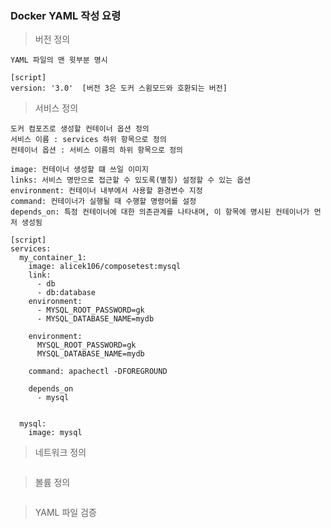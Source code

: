 ### Docker YAML 작성 요령

> 버전 정의
``` docker
YAML 파일의 맨 윗부분 명시

[script]
version: '3.0'  [버전 3은 도커 스윔모드와 호환되는 버전]
```

> 서비스 정의
``` docker
도커 컴포즈로 생성할 컨테이너 옵션 정의
서비스 이름 : services 하위 항목으로 정의
컨테이너 옵션 : 서비스 이름의 하위 항목으로 정의

image: 컨테이너 생성할 떄 쓰일 이미지
links: 서비스 명만으로 접근할 수 있도록(별칭) 설정할 수 있는 옵션
environment: 컨테이너 내부에서 사용할 환경변수 지정
command: 컨테이너가 실행될 때 수행할 명령어를 설정
depends_on: 특정 컨테이너에 대한 의존관계를 나타내며, 이 항목에 명시된 컨테이너가 먼저 생성됨

[script]
services:
  my_container_1:
    image: alicek106/composetest:mysql
    link: 
      - db
      - db:database
    environment:
      - MYSQL_ROOT_PASSWORD=gk
      - MYSQL_DATABASE_NAME=mydb

    environment:
      MYSQL_ROOT_PASSWORD=gk
      MYSQL_DATABASE_NAME=mydb

    command: apachectl -DFOREGROUND   

    depends_on
      - mysql


  mysql:
    image: mysql
```
> 네트워크 정의
``` docker
```
> 볼륨 정의
``` docker
```

> YAML 파일 검증
``` docker
```